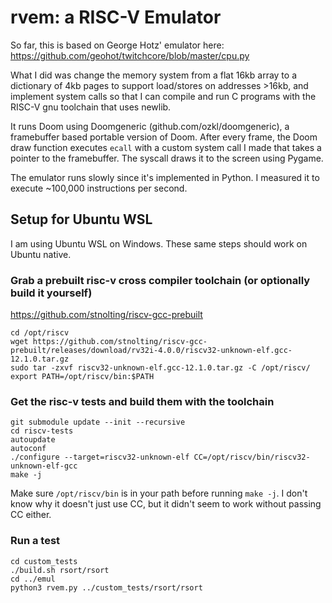 # rvem: a RISC-V Emulator

So far, this is based on George Hotz' emulator here: https://github.com/geohot/twitchcore/blob/master/cpu.py

What I did was change the memory system from a flat 16kb array to a dictionary of 4kb pages to support load/stores on addresses >16kb, and implement system calls so that I can compile and run C programs with the RISC-V gnu toolchain that uses newlib.

It runs Doom using Doomgeneric (github.com/ozkl/doomgeneric), a framebuffer based portable version of Doom. After every frame, the Doom draw function executes `ecall` with a custom system call I made that takes a pointer to the framebuffer. The syscall draws it to the screen using Pygame.

The emulator runs slowly since it's implemented in Python. I measured it to execute ~100,000 instructions per second.

## Setup for Ubuntu WSL

I am using Ubuntu WSL on Windows. These same steps should work on Ubuntu native.

### Grab a prebuilt risc-v cross compiler toolchain (or optionally build it yourself)

https://github.com/stnolting/riscv-gcc-prebuilt

```
cd /opt/riscv
wget https://github.com/stnolting/riscv-gcc-prebuilt/releases/download/rv32i-4.0.0/riscv32-unknown-elf.gcc-12.1.0.tar.gz
sudo tar -zxvf riscv32-unknown-elf.gcc-12.1.0.tar.gz -C /opt/riscv/
export PATH=/opt/riscv/bin:$PATH
```

### Get the risc-v tests and build them with the toolchain

```
git submodule update --init --recursive
cd riscv-tests
autoupdate
autoconf
./configure --target=riscv32-unknown-elf CC=/opt/riscv/bin/riscv32-unknown-elf-gcc
make -j
```

Make sure `/opt/riscv/bin` is in your path before running `make -j`. I don't know why it doesn't just use CC, but it didn't seem to work without passing CC either.


### Run a test

```
cd custom_tests
./build.sh rsort/rsort
cd ../emul
python3 rvem.py ../custom_tests/rsort/rsort
```
